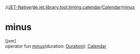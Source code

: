 //[JET-Native](../../../index.md)/[de.jet.library.tool.timing.calendar](../index.md)/[Calendar](index.md)/[minus](minus.md)

# minus

[jvm]\
operator fun [minus](minus.md)(duration: [Duration](https://kotlinlang.org/api/latest/jvm/stdlib/kotlin.time/-duration/index.html)): [Calendar](index.md)
